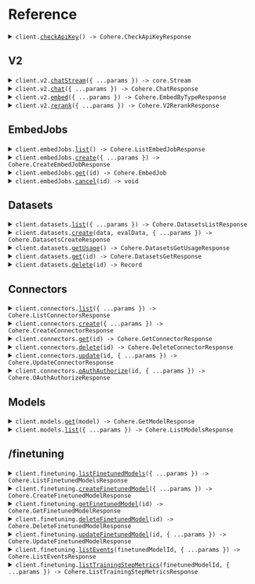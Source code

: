 # Reference

<details><summary><code>client.<a href="/src/Client.ts">checkApiKey</a>() -> Cohere.CheckApiKeyResponse</code></summary>
<dl>
<dd>

#### 📝 Description

<dl>
<dd>

<dl>
<dd>

Checks that the api key in the Authorization header is valid and active

</dd>
</dl>
</dd>
</dl>

#### 🔌 Usage

<dl>
<dd>

<dl>
<dd>

```typescript
await client.checkApiKey();
```

</dd>
</dl>
</dd>
</dl>

#### ⚙️ Parameters

<dl>
<dd>

<dl>
<dd>

**requestOptions:** `CohereClient.RequestOptions`

</dd>
</dl>
</dd>
</dl>

</dd>
</dl>
</details>

##

## V2

<details><summary><code>client.v2.<a href="/src/api/resources/v2/client/Client.ts">chatStream</a>({ ...params }) -> core.Stream<Cohere.StreamedChatResponseV2></code></summary>
<dl>
<dd>

#### 📝 Description

<dl>
<dd>

<dl>
<dd>

Generates a text response to a user message and streams it down, token by token. To learn how to use the Chat API with streaming follow our [Text Generation guides](https://docs.cohere.com/v2/docs/chat-api).

Follow the [Migration Guide](https://docs.cohere.com/v2/docs/migrating-v1-to-v2) for instructions on moving from API v1 to API v2.

</dd>
</dl>
</dd>
</dl>

#### 🔌 Usage

<dl>
<dd>

<dl>
<dd>

```typescript
await client.v2.chatStream({
    model: "string",
    messages: [
        {
            role: "user",
            content: "string",
        },
    ],
    tools: [
        {
            type: "function",
            function: {
                name: "string",
                description: "string",
                parameters: {
                    string: {
                        key: "value",
                    },
                },
            },
        },
    ],
    strictTools: true,
    documents: ["string"],
    citationOptions: {
        mode: Cohere.CitationOptionsMode.Fast,
    },
    responseFormat: {
        type: "text",
    },
    safetyMode: Cohere.V2ChatStreamRequestSafetyMode.Contextual,
    maxTokens: 1,
    stopSequences: ["string"],
    temperature: 1.1,
    seed: 1,
    frequencyPenalty: 1.1,
    presencePenalty: 1.1,
    k: 1.1,
    p: 1.1,
    returnPrompt: true,
    logprobs: true,
});
```

</dd>
</dl>
</dd>
</dl>

#### ⚙️ Parameters

<dl>
<dd>

<dl>
<dd>

**request:** `Cohere.V2ChatStreamRequest`

</dd>
</dl>

<dl>
<dd>

**requestOptions:** `V2.RequestOptions`

</dd>
</dl>
</dd>
</dl>

</dd>
</dl>
</details>

<details><summary><code>client.v2.<a href="/src/api/resources/v2/client/Client.ts">chat</a>({ ...params }) -> Cohere.ChatResponse</code></summary>
<dl>
<dd>

#### 📝 Description

<dl>
<dd>

<dl>
<dd>

Generates a text response to a user message and streams it down, token by token. To learn how to use the Chat API with streaming follow our [Text Generation guides](https://docs.cohere.com/v2/docs/chat-api).

Follow the [Migration Guide](https://docs.cohere.com/v2/docs/migrating-v1-to-v2) for instructions on moving from API v1 to API v2.

</dd>
</dl>
</dd>
</dl>

#### 🔌 Usage

<dl>
<dd>

<dl>
<dd>

```typescript
await client.v2.chat({
    model: "model",
    messages: [
        {
            role: "tool",
            toolCallId: "messages",
            content: "messages",
        },
    ],
});
```

</dd>
</dl>
</dd>
</dl>

#### ⚙️ Parameters

<dl>
<dd>

<dl>
<dd>

**request:** `Cohere.V2ChatRequest`

</dd>
</dl>

<dl>
<dd>

**requestOptions:** `V2.RequestOptions`

</dd>
</dl>
</dd>
</dl>

</dd>
</dl>
</details>

<details><summary><code>client.v2.<a href="/src/api/resources/v2/client/Client.ts">embed</a>({ ...params }) -> Cohere.EmbedByTypeResponse</code></summary>
<dl>
<dd>

#### 📝 Description

<dl>
<dd>

<dl>
<dd>

This endpoint returns text embeddings. An embedding is a list of floating point numbers that captures semantic information about the text that it represents.

Embeddings can be used to create text classifiers as well as empower semantic search. To learn more about embeddings, see the embedding page.

If you want to learn more how to use the embedding model, have a look at the [Semantic Search Guide](https://docs.cohere.com/docs/semantic-search).

</dd>
</dl>
</dd>
</dl>

#### 🔌 Usage

<dl>
<dd>

<dl>
<dd>

```typescript
await client.v2.embed({
    model: "model",
    inputType: Cohere.EmbedInputType.SearchDocument,
    embeddingTypes: [Cohere.EmbeddingType.Float],
});
```

</dd>
</dl>
</dd>
</dl>

#### ⚙️ Parameters

<dl>
<dd>

<dl>
<dd>

**request:** `Cohere.V2EmbedRequest`

</dd>
</dl>

<dl>
<dd>

**requestOptions:** `V2.RequestOptions`

</dd>
</dl>
</dd>
</dl>

</dd>
</dl>
</details>

<details><summary><code>client.v2.<a href="/src/api/resources/v2/client/Client.ts">rerank</a>({ ...params }) -> Cohere.V2RerankResponse</code></summary>
<dl>
<dd>

#### 📝 Description

<dl>
<dd>

<dl>
<dd>

This endpoint takes in a query and a list of texts and produces an ordered array with each text assigned a relevance score.

</dd>
</dl>
</dd>
</dl>

#### 🔌 Usage

<dl>
<dd>

<dl>
<dd>

```typescript
await client.v2.rerank({
    model: "model",
    query: "query",
    documents: ["documents"],
});
```

</dd>
</dl>
</dd>
</dl>

#### ⚙️ Parameters

<dl>
<dd>

<dl>
<dd>

**request:** `Cohere.V2RerankRequest`

</dd>
</dl>

<dl>
<dd>

**requestOptions:** `V2.RequestOptions`

</dd>
</dl>
</dd>
</dl>

</dd>
</dl>
</details>

## EmbedJobs

<details><summary><code>client.embedJobs.<a href="/src/api/resources/embedJobs/client/Client.ts">list</a>() -> Cohere.ListEmbedJobResponse</code></summary>
<dl>
<dd>

#### 📝 Description

<dl>
<dd>

<dl>
<dd>

The list embed job endpoint allows users to view all embed jobs history for that specific user.

</dd>
</dl>
</dd>
</dl>

#### 🔌 Usage

<dl>
<dd>

<dl>
<dd>

```typescript
await client.embedJobs.list();
```

</dd>
</dl>
</dd>
</dl>

#### ⚙️ Parameters

<dl>
<dd>

<dl>
<dd>

**requestOptions:** `EmbedJobs.RequestOptions`

</dd>
</dl>
</dd>
</dl>

</dd>
</dl>
</details>

<details><summary><code>client.embedJobs.<a href="/src/api/resources/embedJobs/client/Client.ts">create</a>({ ...params }) -> Cohere.CreateEmbedJobResponse</code></summary>
<dl>
<dd>

#### 📝 Description

<dl>
<dd>

<dl>
<dd>

This API launches an async Embed job for a [Dataset](https://docs.cohere.com/docs/datasets) of type `embed-input`. The result of a completed embed job is new Dataset of type `embed-output`, which contains the original text entries and the corresponding embeddings.

</dd>
</dl>
</dd>
</dl>

#### 🔌 Usage

<dl>
<dd>

<dl>
<dd>

```typescript
await client.embedJobs.create({
    model: "model",
    datasetId: "dataset_id",
    inputType: Cohere.EmbedInputType.SearchDocument,
});
```

</dd>
</dl>
</dd>
</dl>

#### ⚙️ Parameters

<dl>
<dd>

<dl>
<dd>

**request:** `Cohere.CreateEmbedJobRequest`

</dd>
</dl>

<dl>
<dd>

**requestOptions:** `EmbedJobs.RequestOptions`

</dd>
</dl>
</dd>
</dl>

</dd>
</dl>
</details>

<details><summary><code>client.embedJobs.<a href="/src/api/resources/embedJobs/client/Client.ts">get</a>(id) -> Cohere.EmbedJob</code></summary>
<dl>
<dd>

#### 📝 Description

<dl>
<dd>

<dl>
<dd>

This API retrieves the details about an embed job started by the same user.

</dd>
</dl>
</dd>
</dl>

#### 🔌 Usage

<dl>
<dd>

<dl>
<dd>

```typescript
await client.embedJobs.get("id");
```

</dd>
</dl>
</dd>
</dl>

#### ⚙️ Parameters

<dl>
<dd>

<dl>
<dd>

**id:** `string` — The ID of the embed job to retrieve.

</dd>
</dl>

<dl>
<dd>

**requestOptions:** `EmbedJobs.RequestOptions`

</dd>
</dl>
</dd>
</dl>

</dd>
</dl>
</details>

<details><summary><code>client.embedJobs.<a href="/src/api/resources/embedJobs/client/Client.ts">cancel</a>(id) -> void</code></summary>
<dl>
<dd>

#### 📝 Description

<dl>
<dd>

<dl>
<dd>

This API allows users to cancel an active embed job. Once invoked, the embedding process will be terminated, and users will be charged for the embeddings processed up to the cancellation point. It's important to note that partial results will not be available to users after cancellation.

</dd>
</dl>
</dd>
</dl>

#### 🔌 Usage

<dl>
<dd>

<dl>
<dd>

```typescript
await client.embedJobs.cancel("id");
```

</dd>
</dl>
</dd>
</dl>

#### ⚙️ Parameters

<dl>
<dd>

<dl>
<dd>

**id:** `string` — The ID of the embed job to cancel.

</dd>
</dl>

<dl>
<dd>

**requestOptions:** `EmbedJobs.RequestOptions`

</dd>
</dl>
</dd>
</dl>

</dd>
</dl>
</details>

## Datasets

<details><summary><code>client.datasets.<a href="/src/api/resources/datasets/client/Client.ts">list</a>({ ...params }) -> Cohere.DatasetsListResponse</code></summary>
<dl>
<dd>

#### 📝 Description

<dl>
<dd>

<dl>
<dd>

List datasets that have been created.

</dd>
</dl>
</dd>
</dl>

#### 🔌 Usage

<dl>
<dd>

<dl>
<dd>

```typescript
await client.datasets.list();
```

</dd>
</dl>
</dd>
</dl>

#### ⚙️ Parameters

<dl>
<dd>

<dl>
<dd>

**request:** `Cohere.DatasetsListRequest`

</dd>
</dl>

<dl>
<dd>

**requestOptions:** `Datasets.RequestOptions`

</dd>
</dl>
</dd>
</dl>

</dd>
</dl>
</details>

<details><summary><code>client.datasets.<a href="/src/api/resources/datasets/client/Client.ts">create</a>(data, evalData, { ...params }) -> Cohere.DatasetsCreateResponse</code></summary>
<dl>
<dd>

#### 📝 Description

<dl>
<dd>

<dl>
<dd>

Create a dataset by uploading a file. See ['Dataset Creation'](https://docs.cohere.com/docs/datasets#dataset-creation) for more information.

</dd>
</dl>
</dd>
</dl>

#### 🔌 Usage

<dl>
<dd>

<dl>
<dd>

```typescript
await client.datasets.create(fs.createReadStream("/path/to/your/file"), fs.createReadStream("/path/to/your/file"), {
    name: "name",
    type: Cohere.DatasetType.EmbedInput,
});
```

</dd>
</dl>
</dd>
</dl>

#### ⚙️ Parameters

<dl>
<dd>

<dl>
<dd>

**data:** `File | fs.ReadStream | Blob`

</dd>
</dl>

<dl>
<dd>

**evalData:** `File | fs.ReadStream | Blob | undefined`

</dd>
</dl>

<dl>
<dd>

**request:** `Cohere.DatasetsCreateRequest`

</dd>
</dl>

<dl>
<dd>

**requestOptions:** `Datasets.RequestOptions`

</dd>
</dl>
</dd>
</dl>

</dd>
</dl>
</details>

<details><summary><code>client.datasets.<a href="/src/api/resources/datasets/client/Client.ts">getUsage</a>() -> Cohere.DatasetsGetUsageResponse</code></summary>
<dl>
<dd>

#### 📝 Description

<dl>
<dd>

<dl>
<dd>

View the dataset storage usage for your Organization. Each Organization can have up to 10GB of storage across all their users.

</dd>
</dl>
</dd>
</dl>

#### 🔌 Usage

<dl>
<dd>

<dl>
<dd>

```typescript
await client.datasets.getUsage();
```

</dd>
</dl>
</dd>
</dl>

#### ⚙️ Parameters

<dl>
<dd>

<dl>
<dd>

**requestOptions:** `Datasets.RequestOptions`

</dd>
</dl>
</dd>
</dl>

</dd>
</dl>
</details>

<details><summary><code>client.datasets.<a href="/src/api/resources/datasets/client/Client.ts">get</a>(id) -> Cohere.DatasetsGetResponse</code></summary>
<dl>
<dd>

#### 📝 Description

<dl>
<dd>

<dl>
<dd>

Retrieve a dataset by ID. See ['Datasets'](https://docs.cohere.com/docs/datasets) for more information.

</dd>
</dl>
</dd>
</dl>

#### 🔌 Usage

<dl>
<dd>

<dl>
<dd>

```typescript
await client.datasets.get("id");
```

</dd>
</dl>
</dd>
</dl>

#### ⚙️ Parameters

<dl>
<dd>

<dl>
<dd>

**id:** `string`

</dd>
</dl>

<dl>
<dd>

**requestOptions:** `Datasets.RequestOptions`

</dd>
</dl>
</dd>
</dl>

</dd>
</dl>
</details>

<details><summary><code>client.datasets.<a href="/src/api/resources/datasets/client/Client.ts">delete</a>(id) -> Record<string, unknown></code></summary>
<dl>
<dd>

#### 📝 Description

<dl>
<dd>

<dl>
<dd>

Delete a dataset by ID. Datasets are automatically deleted after 30 days, but they can also be deleted manually.

</dd>
</dl>
</dd>
</dl>

#### 🔌 Usage

<dl>
<dd>

<dl>
<dd>

```typescript
await client.datasets.delete("id");
```

</dd>
</dl>
</dd>
</dl>

#### ⚙️ Parameters

<dl>
<dd>

<dl>
<dd>

**id:** `string`

</dd>
</dl>

<dl>
<dd>

**requestOptions:** `Datasets.RequestOptions`

</dd>
</dl>
</dd>
</dl>

</dd>
</dl>
</details>

## Connectors

<details><summary><code>client.connectors.<a href="/src/api/resources/connectors/client/Client.ts">list</a>({ ...params }) -> Cohere.ListConnectorsResponse</code></summary>
<dl>
<dd>

#### 📝 Description

<dl>
<dd>

<dl>
<dd>

Returns a list of connectors ordered by descending creation date (newer first). See ['Managing your Connector'](https://docs.cohere.com/docs/managing-your-connector) for more information.

</dd>
</dl>
</dd>
</dl>

#### 🔌 Usage

<dl>
<dd>

<dl>
<dd>

```typescript
await client.connectors.list();
```

</dd>
</dl>
</dd>
</dl>

#### ⚙️ Parameters

<dl>
<dd>

<dl>
<dd>

**request:** `Cohere.ConnectorsListRequest`

</dd>
</dl>

<dl>
<dd>

**requestOptions:** `Connectors.RequestOptions`

</dd>
</dl>
</dd>
</dl>

</dd>
</dl>
</details>

<details><summary><code>client.connectors.<a href="/src/api/resources/connectors/client/Client.ts">create</a>({ ...params }) -> Cohere.CreateConnectorResponse</code></summary>
<dl>
<dd>

#### 📝 Description

<dl>
<dd>

<dl>
<dd>

Creates a new connector. The connector is tested during registration and will cancel registration when the test is unsuccessful. See ['Creating and Deploying a Connector'](https://docs.cohere.com/v1/docs/creating-and-deploying-a-connector) for more information.

</dd>
</dl>
</dd>
</dl>

#### 🔌 Usage

<dl>
<dd>

<dl>
<dd>

```typescript
await client.connectors.create({
    name: "name",
    url: "url",
});
```

</dd>
</dl>
</dd>
</dl>

#### ⚙️ Parameters

<dl>
<dd>

<dl>
<dd>

**request:** `Cohere.CreateConnectorRequest`

</dd>
</dl>

<dl>
<dd>

**requestOptions:** `Connectors.RequestOptions`

</dd>
</dl>
</dd>
</dl>

</dd>
</dl>
</details>

<details><summary><code>client.connectors.<a href="/src/api/resources/connectors/client/Client.ts">get</a>(id) -> Cohere.GetConnectorResponse</code></summary>
<dl>
<dd>

#### 📝 Description

<dl>
<dd>

<dl>
<dd>

Retrieve a connector by ID. See ['Connectors'](https://docs.cohere.com/docs/connectors) for more information.

</dd>
</dl>
</dd>
</dl>

#### 🔌 Usage

<dl>
<dd>

<dl>
<dd>

```typescript
await client.connectors.get("id");
```

</dd>
</dl>
</dd>
</dl>

#### ⚙️ Parameters

<dl>
<dd>

<dl>
<dd>

**id:** `string` — The ID of the connector to retrieve.

</dd>
</dl>

<dl>
<dd>

**requestOptions:** `Connectors.RequestOptions`

</dd>
</dl>
</dd>
</dl>

</dd>
</dl>
</details>

<details><summary><code>client.connectors.<a href="/src/api/resources/connectors/client/Client.ts">delete</a>(id) -> Cohere.DeleteConnectorResponse</code></summary>
<dl>
<dd>

#### 📝 Description

<dl>
<dd>

<dl>
<dd>

Delete a connector by ID. See ['Connectors'](https://docs.cohere.com/docs/connectors) for more information.

</dd>
</dl>
</dd>
</dl>

#### 🔌 Usage

<dl>
<dd>

<dl>
<dd>

```typescript
await client.connectors.delete("id");
```

</dd>
</dl>
</dd>
</dl>

#### ⚙️ Parameters

<dl>
<dd>

<dl>
<dd>

**id:** `string` — The ID of the connector to delete.

</dd>
</dl>

<dl>
<dd>

**requestOptions:** `Connectors.RequestOptions`

</dd>
</dl>
</dd>
</dl>

</dd>
</dl>
</details>

<details><summary><code>client.connectors.<a href="/src/api/resources/connectors/client/Client.ts">update</a>(id, { ...params }) -> Cohere.UpdateConnectorResponse</code></summary>
<dl>
<dd>

#### 📝 Description

<dl>
<dd>

<dl>
<dd>

Update a connector by ID. Omitted fields will not be updated. See ['Managing your Connector'](https://docs.cohere.com/docs/managing-your-connector) for more information.

</dd>
</dl>
</dd>
</dl>

#### 🔌 Usage

<dl>
<dd>

<dl>
<dd>

```typescript
await client.connectors.update("id");
```

</dd>
</dl>
</dd>
</dl>

#### ⚙️ Parameters

<dl>
<dd>

<dl>
<dd>

**id:** `string` — The ID of the connector to update.

</dd>
</dl>

<dl>
<dd>

**request:** `Cohere.UpdateConnectorRequest`

</dd>
</dl>

<dl>
<dd>

**requestOptions:** `Connectors.RequestOptions`

</dd>
</dl>
</dd>
</dl>

</dd>
</dl>
</details>

<details><summary><code>client.connectors.<a href="/src/api/resources/connectors/client/Client.ts">oAuthAuthorize</a>(id, { ...params }) -> Cohere.OAuthAuthorizeResponse</code></summary>
<dl>
<dd>

#### 📝 Description

<dl>
<dd>

<dl>
<dd>

Authorize the connector with the given ID for the connector oauth app. See ['Connector Authentication'](https://docs.cohere.com/docs/connector-authentication) for more information.

</dd>
</dl>
</dd>
</dl>

#### 🔌 Usage

<dl>
<dd>

<dl>
<dd>

```typescript
await client.connectors.oAuthAuthorize("id");
```

</dd>
</dl>
</dd>
</dl>

#### ⚙️ Parameters

<dl>
<dd>

<dl>
<dd>

**id:** `string` — The ID of the connector to authorize.

</dd>
</dl>

<dl>
<dd>

**request:** `Cohere.ConnectorsOAuthAuthorizeRequest`

</dd>
</dl>

<dl>
<dd>

**requestOptions:** `Connectors.RequestOptions`

</dd>
</dl>
</dd>
</dl>

</dd>
</dl>
</details>

## Models

<details><summary><code>client.models.<a href="/src/api/resources/models/client/Client.ts">get</a>(model) -> Cohere.GetModelResponse</code></summary>
<dl>
<dd>

#### 📝 Description

<dl>
<dd>

<dl>
<dd>

Returns the details of a model, provided its name.

</dd>
</dl>
</dd>
</dl>

#### 🔌 Usage

<dl>
<dd>

<dl>
<dd>

```typescript
await client.models.get("command-r");
```

</dd>
</dl>
</dd>
</dl>

#### ⚙️ Parameters

<dl>
<dd>

<dl>
<dd>

**model:** `string`

</dd>
</dl>

<dl>
<dd>

**requestOptions:** `Models.RequestOptions`

</dd>
</dl>
</dd>
</dl>

</dd>
</dl>
</details>

<details><summary><code>client.models.<a href="/src/api/resources/models/client/Client.ts">list</a>({ ...params }) -> Cohere.ListModelsResponse</code></summary>
<dl>
<dd>

#### 📝 Description

<dl>
<dd>

<dl>
<dd>

Returns a list of models available for use. The list contains models from Cohere as well as your fine-tuned models.

</dd>
</dl>
</dd>
</dl>

#### 🔌 Usage

<dl>
<dd>

<dl>
<dd>

```typescript
await client.models.list();
```

</dd>
</dl>
</dd>
</dl>

#### ⚙️ Parameters

<dl>
<dd>

<dl>
<dd>

**request:** `Cohere.ModelsListRequest`

</dd>
</dl>

<dl>
<dd>

**requestOptions:** `Models.RequestOptions`

</dd>
</dl>
</dd>
</dl>

</dd>
</dl>
</details>

## /finetuning

<details><summary><code>client.finetuning.<a href="/src/api/resources/finetuning/client/Client.ts">listFinetunedModels</a>({ ...params }) -> Cohere.ListFinetunedModelsResponse</code></summary>
<dl>
<dd>

#### 🔌 Usage

<dl>
<dd>

<dl>
<dd>

```typescript
await client.finetuning.listFinetunedModels();
```

</dd>
</dl>
</dd>
</dl>

#### ⚙️ Parameters

<dl>
<dd>

<dl>
<dd>

**request:** `Cohere.FinetuningListFinetunedModelsRequest`

</dd>
</dl>

<dl>
<dd>

**requestOptions:** `Finetuning.RequestOptions`

</dd>
</dl>
</dd>
</dl>

</dd>
</dl>
</details>

<details><summary><code>client.finetuning.<a href="/src/api/resources/finetuning/client/Client.ts">createFinetunedModel</a>({ ...params }) -> Cohere.CreateFinetunedModelResponse</code></summary>
<dl>
<dd>

#### 🔌 Usage

<dl>
<dd>

<dl>
<dd>

```typescript
await client.finetuning.createFinetunedModel({
    name: "api-test",
    settings: {
        baseModel: {
            baseType: Cohere.BaseType.BaseTypeChat,
        },
        datasetId: "my-dataset-id",
    },
});
```

</dd>
</dl>
</dd>
</dl>

#### ⚙️ Parameters

<dl>
<dd>

<dl>
<dd>

**request:** `Cohere.FinetunedModel`

</dd>
</dl>

<dl>
<dd>

**requestOptions:** `Finetuning.RequestOptions`

</dd>
</dl>
</dd>
</dl>

</dd>
</dl>
</details>

<details><summary><code>client.finetuning.<a href="/src/api/resources/finetuning/client/Client.ts">getFinetunedModel</a>(id) -> Cohere.GetFinetunedModelResponse</code></summary>
<dl>
<dd>

#### 🔌 Usage

<dl>
<dd>

<dl>
<dd>

```typescript
await client.finetuning.getFinetunedModel("id");
```

</dd>
</dl>
</dd>
</dl>

#### ⚙️ Parameters

<dl>
<dd>

<dl>
<dd>

**id:** `string` — The fine-tuned model ID.

</dd>
</dl>

<dl>
<dd>

**requestOptions:** `Finetuning.RequestOptions`

</dd>
</dl>
</dd>
</dl>

</dd>
</dl>
</details>

<details><summary><code>client.finetuning.<a href="/src/api/resources/finetuning/client/Client.ts">deleteFinetunedModel</a>(id) -> Cohere.DeleteFinetunedModelResponse</code></summary>
<dl>
<dd>

#### 🔌 Usage

<dl>
<dd>

<dl>
<dd>

```typescript
await client.finetuning.deleteFinetunedModel("id");
```

</dd>
</dl>
</dd>
</dl>

#### ⚙️ Parameters

<dl>
<dd>

<dl>
<dd>

**id:** `string` — The fine-tuned model ID.

</dd>
</dl>

<dl>
<dd>

**requestOptions:** `Finetuning.RequestOptions`

</dd>
</dl>
</dd>
</dl>

</dd>
</dl>
</details>

<details><summary><code>client.finetuning.<a href="/src/api/resources/finetuning/client/Client.ts">updateFinetunedModel</a>(id, { ...params }) -> Cohere.UpdateFinetunedModelResponse</code></summary>
<dl>
<dd>

#### 🔌 Usage

<dl>
<dd>

<dl>
<dd>

```typescript
await client.finetuning.updateFinetunedModel("id", {
    name: "name",
    settings: {
        baseModel: {
            baseType: Cohere.BaseType.BaseTypeUnspecified,
        },
        datasetId: "dataset_id",
    },
});
```

</dd>
</dl>
</dd>
</dl>

#### ⚙️ Parameters

<dl>
<dd>

<dl>
<dd>

**id:** `string` — FinetunedModel ID.

</dd>
</dl>

<dl>
<dd>

**request:** `Cohere.FinetuningUpdateFinetunedModelRequest`

</dd>
</dl>

<dl>
<dd>

**requestOptions:** `Finetuning.RequestOptions`

</dd>
</dl>
</dd>
</dl>

</dd>
</dl>
</details>

<details><summary><code>client.finetuning.<a href="/src/api/resources/finetuning/client/Client.ts">listEvents</a>(finetunedModelId, { ...params }) -> Cohere.ListEventsResponse</code></summary>
<dl>
<dd>

#### 🔌 Usage

<dl>
<dd>

<dl>
<dd>

```typescript
await client.finetuning.listEvents("finetuned_model_id");
```

</dd>
</dl>
</dd>
</dl>

#### ⚙️ Parameters

<dl>
<dd>

<dl>
<dd>

**finetunedModelId:** `string` — The parent fine-tuned model ID.

</dd>
</dl>

<dl>
<dd>

**request:** `Cohere.FinetuningListEventsRequest`

</dd>
</dl>

<dl>
<dd>

**requestOptions:** `Finetuning.RequestOptions`

</dd>
</dl>
</dd>
</dl>

</dd>
</dl>
</details>

<details><summary><code>client.finetuning.<a href="/src/api/resources/finetuning/client/Client.ts">listTrainingStepMetrics</a>(finetunedModelId, { ...params }) -> Cohere.ListTrainingStepMetricsResponse</code></summary>
<dl>
<dd>

#### 🔌 Usage

<dl>
<dd>

<dl>
<dd>

```typescript
await client.finetuning.listTrainingStepMetrics("finetuned_model_id");
```

</dd>
</dl>
</dd>
</dl>

#### ⚙️ Parameters

<dl>
<dd>

<dl>
<dd>

**finetunedModelId:** `string` — The parent fine-tuned model ID.

</dd>
</dl>

<dl>
<dd>

**request:** `Cohere.FinetuningListTrainingStepMetricsRequest`

</dd>
</dl>

<dl>
<dd>

**requestOptions:** `Finetuning.RequestOptions`

</dd>
</dl>
</dd>
</dl>

</dd>
</dl>
</details>
